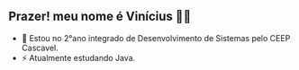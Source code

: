 ## Prazer! meu nome é Vinícius 🐦‍🔥

- 🔭 Estou no 2°ano integrado de Desenvolvimento de Sistemas pelo CEEP Cascavel.
- ⚡ Atualmente estudando Java.

